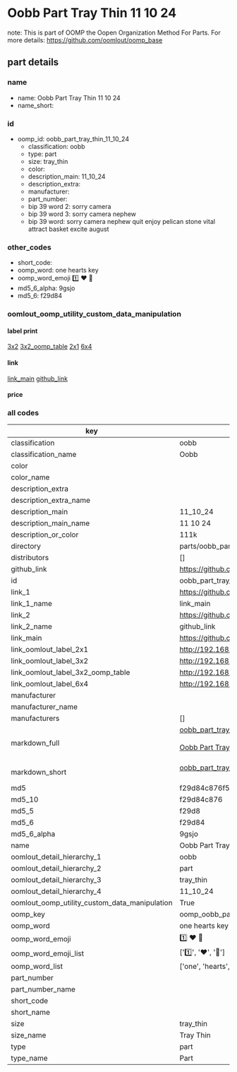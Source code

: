 # Oobb Part Tray Thin 11 10 24  

note: This is part of OOMP the Oopen Organization Method For Parts. For more details: https://github.com/oomlout/oomp_base

##  part details





### name
* name: Oobb Part Tray Thin 11 10 24
* name_short: 
### id
* oomp_id: oobb_part_tray_thin_11_10_24
  * classification: oobb
  * type: part
  * size: tray_thin
  * color: 
  * description_main: 11_10_24
  * description_extra: 
  * manufacturer: 
  * part_number: 
  * bip 39 word 2: sorry camera
  * bip 39 word 3: sorry camera nephew
  * bip 39 word: sorry camera nephew quit enjoy pelican stone vital attract basket excite august

### other_codes
* short_code: 
* oomp_word: one hearts key
* oomp_word_emoji :one: :hearts: :key:
* md5_6_alpha: 9gsjo
* md5_6: f29d84






### oomlout_oomp_utility_custom_data_manipulation
#### label print
[3x2](http://192.168.1.245:1112/?label=oomp%209gsjo)
[3x2_oomp_table](http://192.168.1.107:1112/?label=oomp%209gsjo)
[2x1](http://192.168.1.242:1112/?label=oomp%209gsjo)
[6x4](http://192.168.1.55:1112/?label=oomp%209gsjo)    

#### link

[link_main](https://github.com/oomlout/oomlout_oomp_current_version_messy/tree/main/parts/oobb_part_tray_thin_11_10_24) [github_link](https://github.com/oomlout/oomlout_oomp_part_src/tree/main/parts/oobb_part_tray_thin_11_10_24)                             

#### price







### all codes 
| key | value |  
| --- | --- |  
| classification | oobb |  
| classification_name | Oobb |  
| color |  |  
| color_name |  |  
| description_extra |  |  
| description_extra_name |  |  
| description_main | 11_10_24 |  
| description_main_name | 11 10 24 |  
| description_or_color | 111k |  
| directory | parts/oobb_part_tray_thin_11_10_24 |  
| distributors | [] |  
| github_link | https://github.com/oomlout/oomlout_oomp_part_src/tree/main/parts/oobb_part_tray_thin_11_10_24 |  
| id | oobb_part_tray_thin_11_10_24 |  
| link_1 | https://github.com/oomlout/oomlout_oomp_current_version_messy/tree/main/parts/oobb_part_tray_thin_11_10_24 |  
| link_1_name | link_main |  
| link_2 | https://github.com/oomlout/oomlout_oomp_part_src/tree/main/parts/oobb_part_tray_thin_11_10_24 |  
| link_2_name | github_link |  
| link_main | https://github.com/oomlout/oomlout_oomp_current_version_messy/tree/main/parts/oobb_part_tray_thin_11_10_24 |  
| link_oomlout_label_2x1 | http://192.168.1.242:1112/?label=oomp%209gsjo |  
| link_oomlout_label_3x2 | http://192.168.1.245:1112/?label=oomp%209gsjo |  
| link_oomlout_label_3x2_oomp_table | http://192.168.1.107:1112/?label=oomp%209gsjo |  
| link_oomlout_label_6x4 | http://192.168.1.55:1112/?label=oomp%209gsjo |  
| manufacturer |  |  
| manufacturer_name |  |  
| manufacturers | [] |  
| markdown_full | [oobb_part_tray_thin_11_10_24](https://github.com/oomlout/oomlout_oomp_current_version_messy/tree/main/parts/oobb_part_tray_thin_11_10_24)<br>[](https://github.com/oomlout/oomlout_oomp_current_version_messy/tree/main/parts/oobb_part_tray_thin_11_10_24)<br>[Oobb Part Tray Thin 11 10 24](https://github.com/oomlout/oomlout_oomp_current_version_messy/tree/main/parts/oobb_part_tray_thin_11_10_24)<br><br> |  
| markdown_short | [oobb_part_tray_thin_11_10_24](https://github.com/oomlout/oomlout_oomp_current_version_messy/tree/main/parts/oobb_part_tray_thin_11_10_24)<br><br> |  
| md5 | f29d84c876f51aca89255afd28882e7b |  
| md5_10 | f29d84c876 |  
| md5_5 | f29d8 |  
| md5_6 | f29d84 |  
| md5_6_alpha | 9gsjo |  
| name | Oobb Part Tray Thin 11 10 24 |  
| oomlout_detail_hierarchy_1 | oobb |  
| oomlout_detail_hierarchy_2 | part |  
| oomlout_detail_hierarchy_3 | tray_thin |  
| oomlout_detail_hierarchy_4 | 11_10_24 |  
| oomlout_oomp_utility_custom_data_manipulation | True |  
| oomp_key | oomp_oobb_part_tray_thin_11_10_24 |  
| oomp_word | one hearts key |  
| oomp_word_emoji | :one: :hearts: :key: |  
| oomp_word_emoji_list | [':one:', ':hearts:', ':key:'] |  
| oomp_word_list | ['one', 'hearts', 'key'] |  
| part_number |  |  
| part_number_name |  |  
| short_code |  |  
| short_name |  |  
| size | tray_thin |  
| size_name | Tray Thin |  
| type | part |  
| type_name | Part |  
